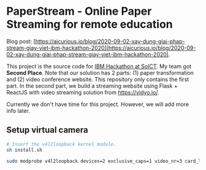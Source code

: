 # PaperStream - Online Paper Streaming for remote education

Blog post: [https://aicurious.io/blog/2020-09-02-xay-dung-giai-phap-stream-giay-viet-ibm-hackathon-2020](https://aicurious.io/blog/2020-09-02-xay-dung-giai-phap-stream-giay-viet-ibm-hackathon-2020).

This project is the source code for [IBM Hackathon at SoICT](https://www.facebook.com/events/733476740727552/). My team got **Second Place**. Note that our solution has 2 parts: (1) paper transformation and (2) video conference website. This repository only contains the first part. In the second part, we build a streaming website using Flask + ReactJS with video streaming solution from <https://vidyo.io/>.

Currently we don't have time for this project. However, we will add more info later.

## Setup virtual camera

```bash
# Insert the v4l2loopback kernel module.
sh install.sh

sudo modprobe v4l2loopback devices=2 exclusive_caps=1 video_nr=3 card_label="PaperStreamCam" # will create two fake webcam devices
```
